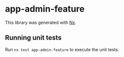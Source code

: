 # app-admin-feature

This library was generated with [Nx](https://nx.dev).

## Running unit tests

Run `nx test app-admin-feature` to execute the unit tests.

